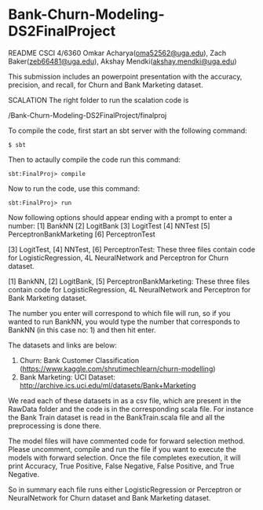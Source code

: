 # Bank-Churn-Modeling-DS2FinalProject

README 
CSCI 4/6360
Omkar Acharya(oma52562@uga.edu), Zach Baker(zeb66481@uga.edu),
Akshay Mendki(akshay.mendki@uga.edu)

This submission includes an powerpoint presentation with the accuracy, 
precision, and recall, for Churn and Bank Marketing dataset.


SCALATION
The right folder to run the scalation code is  

/Bank-Churn-Modeling-DS2FinalProject/finalproj

To compile the code, first start an sbt server with the following command:

	$ sbt

Then to actaully compile the code run this command:

	sbt:FinalProj> compile

Now to run the code, use this command:

	sbt:FinalProj> run

Now following options should appear ending with a prompt to enter a number:
[1] BankNN
[2] LogitBank
[3] LogitTest
[4] NNTest
[5] PerceptronBankMarketing
[6] PerceptronTest

[3] LogitTest, [4] NNTest, [6] PerceptronTest: These three files contain code for LogisticRegression, 4L NeuralNetwork and Perceptron for Churn dataset.

[1] BankNN, [2] LogitBank, [5] PerceptronBankMarketing: These three files contain code for LogisticRegression, 4L NeuralNetwork and Perceptron for Bank Marketing dataset.

The number you enter will correspond to which file will run,
so if you wanted to run BankNN, you would type the number that
corresponds to BankNN (in this case no: 1) and then hit enter.

The datasets and links are below:
1. Churn: Bank Customer Classification (https://www.kaggle.com/shrutimechlearn/churn-modelling)
2. Bank Marketing: UCI Dataset: http://archive.ics.uci.edu/ml/datasets/Bank+Marketing

We read each of these datasets in as a csv file, which are present in the RawData folder and the code is in the 
corresponding scala file. For instance the Bank Train dataset is read 
in the BankTrain.scala file and all the preprocessing is done there.

The model files will have commented code for forward selection method. Please uncomment, compile and run the file if you want to execute the models with forward selection.
Once the file completes execution, it will print Accuracy, True Positive, False Negative, False Positive, and True Negative.

So in summary each file runs either LogisticRegression or Perceptron or NeuralNetwork for
Churn dataset and Bank Marketing dataset.
